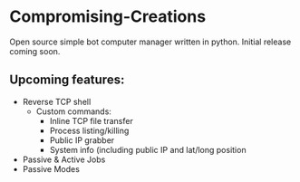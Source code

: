 # Compromising-Creations
Open source simple bot computer manager written in python. Initial release coming soon.
<br/>
## Upcoming features:
- Reverse TCP shell
  - Custom commands:
    - Inline TCP file transfer
    - Process listing/killing
    - Public IP grabber
    - System info (including public IP and lat/long position
- Passive & Active Jobs
- Passive Modes
